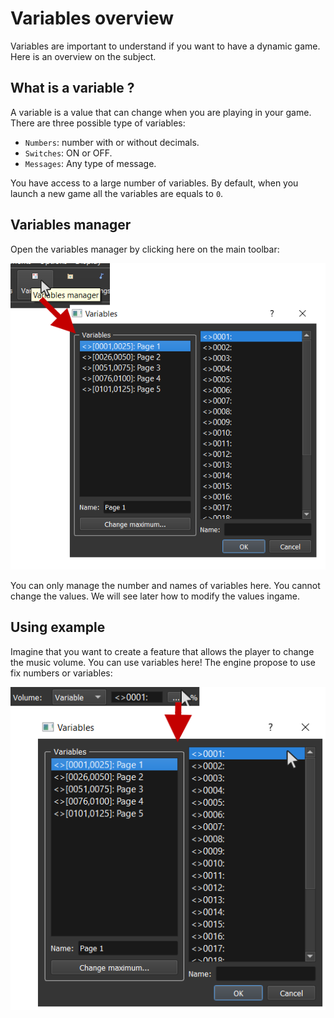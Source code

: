 # Variables overview

Variables are important to understand if you want to have a dynamic game. Here is an overview on the subject.

## What is a variable ?

A variable is a value that can change when you are playing in your game. There are three possible type of variables:

* `Numbers`: number with or without decimals.
* `Switches`: ON or OFF.
* `Messages`: Any type of message.

You have access to a large number of variables. By default, when you launch a new game all the variables are equals to `0`.

## Variables manager

Open the variables manager by clicking here on the main toolbar:

![Screenshot](img/variables-manager.png)

You can only manage the number and names of variables here. You cannot change the values. We will see later how to modify the values ingame.

## Using example

Imagine that you want to create a feature that allows the player to change the music volume. You can use variables here! The engine propose to use fix numbers or variables:

![Screenshot](img/volume-variable.png)